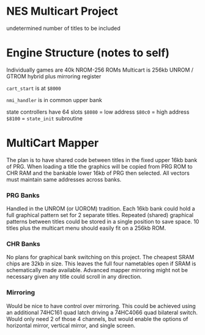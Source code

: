 # NES Multicart Project
undetermined number of titles to be included

# Engine Structure (notes to self)

Individually games are 40k NROM-256 ROMs
Multicart is 256kb UNROM / GTROM hybrid plus mirroring register

`cart_start` is at `$8000`

`nmi_handler` is in common upper bank

state controllers have 64 slots
`$8080` = low address
`$80c0` = high address
`$8100` = `state_init` subroutine

# MultiCart Mapper

The plan is to have shared code between titles in the fixed upper 16kb bank of PRG. When loading a title the graphics will be copied from PRG ROM to CHR RAM and the bankable lower 16kb of PRG then selected. All vectors must maintain same addresses across banks.

### PRG Banks
Handled in the UNROM (or UOROM) tradition. Each 16kb bank could hold a full graphical pattern set for 2 separate titles. Repeated (shared) graphical patterns between titles could be stored in a single position to save space. 10 titles plus the multicart menu should easily fit on a 256kb ROM.

### CHR Banks
No plans for graphical bank switching on this project. The cheapest SRAM chips are 32kb in size. This leaves the full four nametables open if SRAM is schematically made available. Advanced mapper mirroring might not be necessary given any title could scroll in any direction.

### Mirroring
Would be nice to have control over mirroring. This could be achieved using an additional 74HC161 quad latch driving a 74HC4066 quad bilateral switch. Would only need 2 of those 4 channels, but would enable the options of horizontal mirror, vertical mirror, and single screen.
